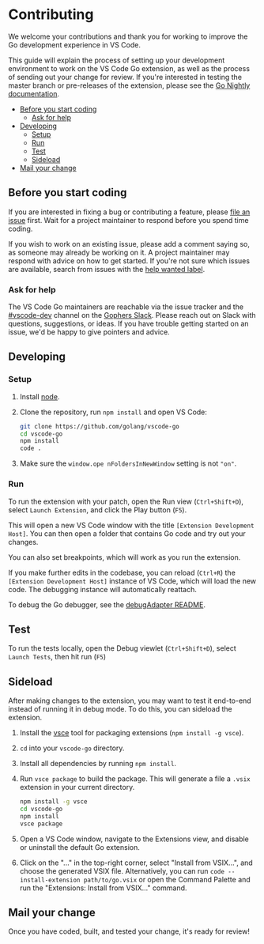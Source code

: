 # Contributing

We welcome your contributions and thank you for working to improve the Go development experience in VS Code.

This guide will explain the process of setting up your development environment to work on the VS Code Go extension, as well as the process of sending out your change for review. If you're interested in testing the master branch or pre-releases of the extension, please see the [Go Nightly documentation](nightly.md).

* [Before you start coding](#before-you-start-coding)
  * [Ask for help](#ask-for-help)
* [Developing](#developing)
  * [Setup](#setup)
  * [Run](#run)
  * [Test](#test)
  * [Sideload](#sideload)
* [Mail your change](#mail-your-change)

## Before you start coding

If you are interested in fixing a bug or contributing a feature, please [file an issue](https://github.com/golang/vscode-go/issues/new/choose) first. Wait for a project maintainer to respond before you spend time coding.

If you wish to work on an existing issue, please add a comment saying so, as someone may already be working on it. A project maintainer may respond with advice on how to get started. If you're not sure which issues are available, search from issues with the [help wanted label](https://github.com/golang/vscode-go/issues?q=is%3Aissue+is%3Aopen+label%3A%22help+wanted%22).

### Ask for help

The VS Code Go maintainers are reachable via the issue tracker and the [#vscode-dev](https://gophers.slack.com/archives/CUWGEKH5Z) channel on the [Gophers Slack](https://invite.slack.golangbridge.org/). Please reach out on Slack with questions, suggestions, or ideas. If you have trouble getting started on an issue, we'd be happy to give pointers and advice.

## Developing

### Setup

1) Install [node](https://nodejs.org/en/).
2) Clone the repository, run `npm install` and open VS Code:

    ```bash
    git clone https://github.com/golang/vscode-go
    cd vscode-go
    npm install
    code .
    ```

3) Make sure the `window.ope
nFoldersInNewWindow` setting is not `"on"`. <!--TODO(rstambler): Confirm that this is still required.-->

### Run

To run the extension with your patch, open the Run view (`Ctrl+Shift+D`), select `Launch Extension`, and click the Play button (`F5`).

This will open a new VS Code window with the title `[Extension Development Host]`. You can then open a folder that contains Go code and try out your changes.

You can also set breakpoints, which will work as you run the extension.

If you make further edits in the codebase, you can reload (`Ctrl+R`) the `[Extension Development Host]` instance of VS Code, which will load the new code. The debugging instance will automatically reattach.

To debug the Go debugger, see the [debugAdapter README](../src/debugAdapter/README.md).

## Test

To run the tests locally, open the Debug viewlet (`Ctrl+Shift+D`), select `Launch Tests`, then hit run (`F5`)

## Sideload

After making changes to the extension, you may want to test it end-to-end instead of running it in debug mode. To do this, you can sideload the extension.

1. Install the [vsce](https://code.visualstudio.com/api/working-with-extensions/publishing-extension#vsce) tool for packaging extensions (`npm install -g vsce`).
2. `cd` into your `vscode-go` directory.
3. Install all dependencies by running `npm install`.
4. Run `vsce package` to build the package. This will generate a file a `.vsix` extension in your current directory.

    ```bash
    npm install -g vsce
    cd vscode-go
    npm install
    vsce package
    ```

5. Open a VS Code window, navigate to the Extensions view, and disable or uninstall the default Go extension.
6. Click on the "..." in the top-right corner, select "Install
from VSIX...", and choose the generated VSIX file. Alternatively, you can run `code --install-extension path/to/go.vsix` or open the Command Palette and run the "Extensions: Install from VSIX..." command.

## Mail your change

Once you have coded, built, and tested your change, it's ready for review!